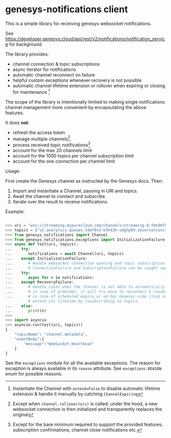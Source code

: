 # genesys-notifications client

This is a simple library for receiving genesys websocket notifications.

See https://developer.genesys.cloud/api/rest/v2/notifications/notification_service for background.

The library provides:

* channel connection & topic subscriptions
* async iterator for notifications
* automatic channel reconnect on failure
* helpful custom exceptions whenever recovery is not possible
* automatic channel lifetime extension or rollover when expiring or closing for maintenance [^1]

The scope of the library is intentionally limited to making single notifications channel management more convenient by encapsulating the above features.

It does **not**:

* refresh the access token
* manage multiple channels[^2].
* process received topic notifications[^3]
* account for the max 20 channels limit
* account for the 1000 topics per channel subscription limit
* account for the one connection per channel limit

Usage:

First create the Genesys channel as instructed by the Genesys docs. Then:

1. Import and instantiate a Channel, passing in URI and topics.
1. Await the channel to connect and subscribe.
1. Iterate over the result to receive notifications.

Example:

```python

>>> uri = "wss://streaming.mypurecloud.com/channels/streaming-0-fmtdmf8cdis7jh14udg5p89t6z"
>>> topics = ["v2.analytics.queues.tdmf8cd-k3h43h-udg5p89.observations"]
>>> from genesys_notifications import Channel
>>> from genesys_notifications.exceptions import InitializationFailure, RecoveryFailure
>>> async def test(uri, topics):
...    try:
...       notifications = await Channel(uri, topics)
...    except InitializationFailure:
...       # Handle websocket connection opening and topic subscription failures;
...       # ConnectionFailure and SubscriptionFailure can be caught separately as well.
...    try:
...       async for n in notifications:
...    except RecoveryFailure:
...       # Handle cases when the channel is not able to automatically recover from issues:
...       # in case of problems, it will try once to reconnect & resubscibe before giving up, and
...       # in case of scheduled expiry or ad-hoc Genesys-side close notification, it will try to
          # extend its lifetime by resubscribing to topics.
...    else:
...       print(n)
>>>
>>> import asyncio
>>> asyncio.run(test(uri, topics)) 
{
    "topicName": "channel.metadata",
    "eventBody":{
        "message":"WebSocket Heartbeat"
    }
}
```

See the `exceptions` module for all the available exceptions. The reason for exception is always available in its `reason` attribute. See `exceptions.REASON` enum for possible reasons.

[^1]: Instantiate the Channel with `extend=False` to disable automatic lifetime extension & handle it manually by catching `ChannelExpiring`
[^2]: Except when `channel.rollover(uri)` is called; under the hood, a new websocket connection is then initialized and transparently replaces the original
[^3]: Except for the bare minimum required to support the provided features; subscription confirmations, channel close notifications etc.
